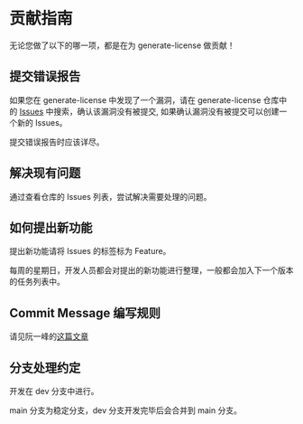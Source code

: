 # 贡献指南

无论您做了以下的哪一项，都是在为 generate-license 做贡献！

## 提交错误报告

如果您在 generate-license 中发现了一个漏洞，请在 generate-license 仓库中的 [Issues](https://github.com/generate-license/issues) 中搜索，确认该漏洞没有被提交, 如果确认漏洞没有被提交可以创建一个新的 Issues。

提交错误报告时应该详尽。

## 解决现有问题

通过查看仓库的 Issues 列表，尝试解决需要处理的问题。

## 如何提出新功能

提出新功能请将 Issues 的标签标为 Feature。

每周的星期日，开发人员都会对提出的新功能进行整理，一般都会加入下一个版本的任务列表中。

## Commit Message 编写规则

请见阮一峰的[这篇文章](https://www.ruanyifeng.com/blog/2016/01/commit_message_change_log.html)

## 分支处理约定

开发在 dev 分支中进行。

main 分支为稳定分支，dev 分支开发完毕后会合并到 main 分支。
